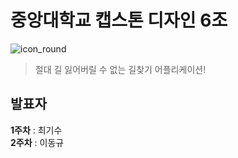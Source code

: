 # 중앙대학교 캡스톤 디자인 6조

![icon_round](https://user-images.githubusercontent.com/34343170/45595073-f3dd9c80-b9e0-11e8-9260-b491981b0a0c.png)
>절대 길 잃어버릴 수 없는 길찾기 어플리케이션!


## 발표자  
**1주차** : 최기수  
**2주차** : 이동규
